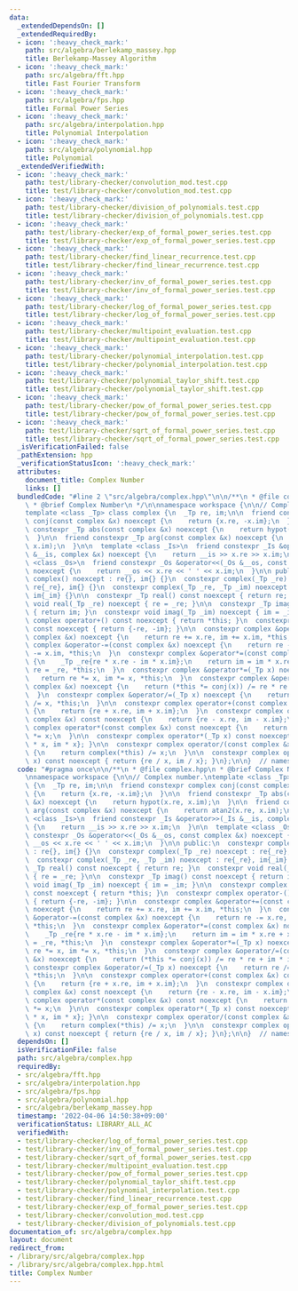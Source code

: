 ```yaml
---
data:
  _extendedDependsOn: []
  _extendedRequiredBy:
  - icon: ':heavy_check_mark:'
    path: src/algebra/berlekamp_massey.hpp
    title: Berlekamp-Massey Algorithm
  - icon: ':heavy_check_mark:'
    path: src/algebra/fft.hpp
    title: Fast Fourier Transform
  - icon: ':heavy_check_mark:'
    path: src/algebra/fps.hpp
    title: Formal Power Series
  - icon: ':heavy_check_mark:'
    path: src/algebra/interpolation.hpp
    title: Polynomial Interpolation
  - icon: ':heavy_check_mark:'
    path: src/algebra/polynomial.hpp
    title: Polynomial
  _extendedVerifiedWith:
  - icon: ':heavy_check_mark:'
    path: test/library-checker/convolution_mod.test.cpp
    title: test/library-checker/convolution_mod.test.cpp
  - icon: ':heavy_check_mark:'
    path: test/library-checker/division_of_polynomials.test.cpp
    title: test/library-checker/division_of_polynomials.test.cpp
  - icon: ':heavy_check_mark:'
    path: test/library-checker/exp_of_formal_power_series.test.cpp
    title: test/library-checker/exp_of_formal_power_series.test.cpp
  - icon: ':heavy_check_mark:'
    path: test/library-checker/find_linear_recurrence.test.cpp
    title: test/library-checker/find_linear_recurrence.test.cpp
  - icon: ':heavy_check_mark:'
    path: test/library-checker/inv_of_formal_power_series.test.cpp
    title: test/library-checker/inv_of_formal_power_series.test.cpp
  - icon: ':heavy_check_mark:'
    path: test/library-checker/log_of_formal_power_series.test.cpp
    title: test/library-checker/log_of_formal_power_series.test.cpp
  - icon: ':heavy_check_mark:'
    path: test/library-checker/multipoint_evaluation.test.cpp
    title: test/library-checker/multipoint_evaluation.test.cpp
  - icon: ':heavy_check_mark:'
    path: test/library-checker/polynomial_interpolation.test.cpp
    title: test/library-checker/polynomial_interpolation.test.cpp
  - icon: ':heavy_check_mark:'
    path: test/library-checker/polynomial_taylor_shift.test.cpp
    title: test/library-checker/polynomial_taylor_shift.test.cpp
  - icon: ':heavy_check_mark:'
    path: test/library-checker/pow_of_formal_power_series.test.cpp
    title: test/library-checker/pow_of_formal_power_series.test.cpp
  - icon: ':heavy_check_mark:'
    path: test/library-checker/sqrt_of_formal_power_series.test.cpp
    title: test/library-checker/sqrt_of_formal_power_series.test.cpp
  _isVerificationFailed: false
  _pathExtension: hpp
  _verificationStatusIcon: ':heavy_check_mark:'
  attributes:
    document_title: Complex Number
    links: []
  bundledCode: "#line 2 \"src/algebra/complex.hpp\"\n\n/**\n * @file complex.hpp\n\
    \ * @brief Complex Number\n */\n\nnamespace workspace {\n\n// Complex number.\n\
    template <class _Tp> class complex {\n  _Tp re, im;\n\n  friend constexpr complex\
    \ conj(const complex &x) noexcept {\n    return {x.re, -x.im};\n  }\n\n  friend\
    \ constexpr _Tp abs(const complex &x) noexcept {\n    return hypot(x.re, x.im);\n\
    \  }\n\n  friend constexpr _Tp arg(const complex &x) noexcept {\n    return atan2(x.re,\
    \ x.im);\n  }\n\n  template <class _Is>\n  friend constexpr _Is &operator>>(_Is\
    \ &__is, complex &x) noexcept {\n    return __is >> x.re >> x.im;\n  }\n\n  template\
    \ <class _Os>\n  friend constexpr _Os &operator<<(_Os &__os, const complex &x)\
    \ noexcept {\n    return __os << x.re << ' ' << x.im;\n  }\n\n public:\n  constexpr\
    \ complex() noexcept : re{}, im{} {}\n  constexpr complex(_Tp _re) noexcept :\
    \ re{_re}, im{} {}\n  constexpr complex(_Tp _re, _Tp _im) noexcept : re{_re},\
    \ im{_im} {}\n\n  constexpr _Tp real() const noexcept { return re; }\n  constexpr\
    \ void real(_Tp _re) noexcept { re = _re; }\n\n  constexpr _Tp imag() const noexcept\
    \ { return im; }\n  constexpr void imag(_Tp _im) noexcept { im = _im; }\n\n  constexpr\
    \ complex operator+() const noexcept { return *this; }\n  constexpr complex operator-()\
    \ const noexcept { return {-re, -im}; }\n\n  constexpr complex &operator+=(const\
    \ complex &x) noexcept {\n    return re += x.re, im += x.im, *this;\n  }\n  constexpr\
    \ complex &operator-=(const complex &x) noexcept {\n    return re -= x.re, im\
    \ -= x.im, *this;\n  }\n  constexpr complex &operator*=(const complex &x) noexcept\
    \ {\n    _Tp _re{re * x.re - im * x.im};\n    return im = im * x.re + x.im * re,\
    \ re = _re, *this;\n  }\n  constexpr complex &operator*=(_Tp x) noexcept {\n \
    \   return re *= x, im *= x, *this;\n  }\n  constexpr complex &operator/=(const\
    \ complex &x) noexcept {\n    return (*this *= conj(x)) /= re * re + im * im;\n\
    \  }\n  constexpr complex &operator/=(_Tp x) noexcept {\n    return re /= x, im\
    \ /= x, *this;\n  }\n\n  constexpr complex operator+(const complex &x) const noexcept\
    \ {\n    return {re + x.re, im + x.im};\n  }\n  constexpr complex operator-(const\
    \ complex &x) const noexcept {\n    return {re - x.re, im - x.im};\n  }\n\n  constexpr\
    \ complex operator*(const complex &x) const noexcept {\n    return complex(*this)\
    \ *= x;\n  }\n\n  constexpr complex operator*(_Tp x) const noexcept { return {re\
    \ * x, im * x}; }\n\n  constexpr complex operator/(const complex &x) const noexcept\
    \ {\n    return complex(*this) /= x;\n  }\n\n  constexpr complex operator/(_Tp\
    \ x) const noexcept { return {re / x, im / x}; }\n};\n\n}  // namespace workspace\n"
  code: "#pragma once\n\n/**\n * @file complex.hpp\n * @brief Complex Number\n */\n\
    \nnamespace workspace {\n\n// Complex number.\ntemplate <class _Tp> class complex\
    \ {\n  _Tp re, im;\n\n  friend constexpr complex conj(const complex &x) noexcept\
    \ {\n    return {x.re, -x.im};\n  }\n\n  friend constexpr _Tp abs(const complex\
    \ &x) noexcept {\n    return hypot(x.re, x.im);\n  }\n\n  friend constexpr _Tp\
    \ arg(const complex &x) noexcept {\n    return atan2(x.re, x.im);\n  }\n\n  template\
    \ <class _Is>\n  friend constexpr _Is &operator>>(_Is &__is, complex &x) noexcept\
    \ {\n    return __is >> x.re >> x.im;\n  }\n\n  template <class _Os>\n  friend\
    \ constexpr _Os &operator<<(_Os &__os, const complex &x) noexcept {\n    return\
    \ __os << x.re << ' ' << x.im;\n  }\n\n public:\n  constexpr complex() noexcept\
    \ : re{}, im{} {}\n  constexpr complex(_Tp _re) noexcept : re{_re}, im{} {}\n\
    \  constexpr complex(_Tp _re, _Tp _im) noexcept : re{_re}, im{_im} {}\n\n  constexpr\
    \ _Tp real() const noexcept { return re; }\n  constexpr void real(_Tp _re) noexcept\
    \ { re = _re; }\n\n  constexpr _Tp imag() const noexcept { return im; }\n  constexpr\
    \ void imag(_Tp _im) noexcept { im = _im; }\n\n  constexpr complex operator+()\
    \ const noexcept { return *this; }\n  constexpr complex operator-() const noexcept\
    \ { return {-re, -im}; }\n\n  constexpr complex &operator+=(const complex &x)\
    \ noexcept {\n    return re += x.re, im += x.im, *this;\n  }\n  constexpr complex\
    \ &operator-=(const complex &x) noexcept {\n    return re -= x.re, im -= x.im,\
    \ *this;\n  }\n  constexpr complex &operator*=(const complex &x) noexcept {\n\
    \    _Tp _re{re * x.re - im * x.im};\n    return im = im * x.re + x.im * re, re\
    \ = _re, *this;\n  }\n  constexpr complex &operator*=(_Tp x) noexcept {\n    return\
    \ re *= x, im *= x, *this;\n  }\n  constexpr complex &operator/=(const complex\
    \ &x) noexcept {\n    return (*this *= conj(x)) /= re * re + im * im;\n  }\n \
    \ constexpr complex &operator/=(_Tp x) noexcept {\n    return re /= x, im /= x,\
    \ *this;\n  }\n\n  constexpr complex operator+(const complex &x) const noexcept\
    \ {\n    return {re + x.re, im + x.im};\n  }\n  constexpr complex operator-(const\
    \ complex &x) const noexcept {\n    return {re - x.re, im - x.im};\n  }\n\n  constexpr\
    \ complex operator*(const complex &x) const noexcept {\n    return complex(*this)\
    \ *= x;\n  }\n\n  constexpr complex operator*(_Tp x) const noexcept { return {re\
    \ * x, im * x}; }\n\n  constexpr complex operator/(const complex &x) const noexcept\
    \ {\n    return complex(*this) /= x;\n  }\n\n  constexpr complex operator/(_Tp\
    \ x) const noexcept { return {re / x, im / x}; }\n};\n\n}  // namespace workspace\n"
  dependsOn: []
  isVerificationFile: false
  path: src/algebra/complex.hpp
  requiredBy:
  - src/algebra/fft.hpp
  - src/algebra/interpolation.hpp
  - src/algebra/fps.hpp
  - src/algebra/polynomial.hpp
  - src/algebra/berlekamp_massey.hpp
  timestamp: '2022-04-06 14:50:38+09:00'
  verificationStatus: LIBRARY_ALL_AC
  verifiedWith:
  - test/library-checker/log_of_formal_power_series.test.cpp
  - test/library-checker/inv_of_formal_power_series.test.cpp
  - test/library-checker/sqrt_of_formal_power_series.test.cpp
  - test/library-checker/multipoint_evaluation.test.cpp
  - test/library-checker/pow_of_formal_power_series.test.cpp
  - test/library-checker/polynomial_taylor_shift.test.cpp
  - test/library-checker/polynomial_interpolation.test.cpp
  - test/library-checker/find_linear_recurrence.test.cpp
  - test/library-checker/exp_of_formal_power_series.test.cpp
  - test/library-checker/convolution_mod.test.cpp
  - test/library-checker/division_of_polynomials.test.cpp
documentation_of: src/algebra/complex.hpp
layout: document
redirect_from:
- /library/src/algebra/complex.hpp
- /library/src/algebra/complex.hpp.html
title: Complex Number
---
```

